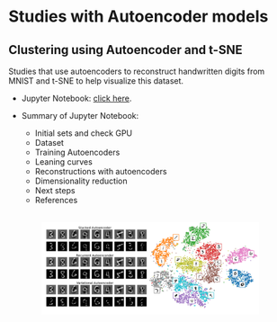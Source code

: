 # Studies with Autoencoder models

## Clustering using Autoencoder and t-SNE

Studies that use autoencoders to reconstruct handwritten digits from MNIST and t-SNE to help visualize this dataset.

- Jupyter Notebook: <a href="Clustering using Autoencoder and t-SNE.ipynb">click here</a>.

- Summary of Jupyter Notebook:
  - Initial sets and check GPU
  - Dataset
  - Training Autoencoders
  - Leaning curves 
  - Reconstructions with autoencoders
  - Dimensionality reduction
  - Next steps
  - References


<br/>

<div style="text-align: center;">
  <img src="./imgs/merged_figs.png" height="77%" width="77%">  
</div>

<br/>